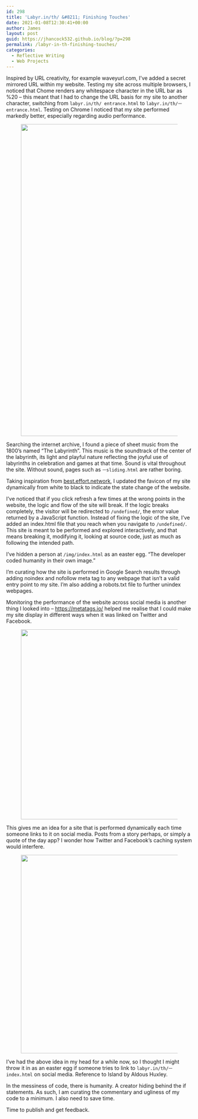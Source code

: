 ```yaml
---
id: 298
title: 'Labyr.in/th/ &#8211; Finishing Touches'
date: 2021-01-08T12:30:41+00:00
author: James
layout: post
guid: https://jhancock532.github.io/blog/?p=298
permalink: /labyr-in-th-finishing-touches/
categories:
  - Reflective Writing
  - Web Projects
---
```

Inspired by URL creativity, for example waveyurl.com, I&#8217;ve added a secret mirrored URL within my website. Testing my site across multiple browsers, I noticed that Chome renders any whitespace character in the URL bar as %20 &#8211; this meant that I had to change the URL basis for my site to another character, switching from `labyr.in/th/ entrance.html` to `labyr.in/th/ㅡentrance.html`. Testing on Chrome I noticed that my site performed markedly better, especially regarding audio performance.

<!--more--><figure class="wp-block-image size-large">

<img loading="lazy" width="879" height="844" src="https://jhancock532.github.io/blog/wp-content/uploads/2021/01/the-labyrinth-dance.png" alt="" class="wp-image-299" srcset="https://jhancock532.github.io/blog/wp-content/uploads/2021/01/the-labyrinth-dance.png 879w, https://jhancock532.github.io/blog/wp-content/uploads/2021/01/the-labyrinth-dance-300x288.png 300w, https://jhancock532.github.io/blog/wp-content/uploads/2021/01/the-labyrinth-dance-768x737.png 768w" sizes="(max-width: 767px) 89vw, (max-width: 1000px) 54vw, (max-width: 1071px) 543px, 580px" /> </figure> 

Searching the internet archive, I found a piece of sheet music from the 1800&#8217;s named &#8220;The Labyrinth&#8221;. This music is the soundtrack of the center of the labyrinth, its light and playful nature reflecting the joyful use of labyrinths in celebration and games at that time. Sound is vital throughout the site. Without sound, pages such as `ㅡsliding.html` are rather boring.

Taking inspiration from <a href="http://best.effort.network" data-type="URL" data-id="best.effort.network">best.effort.network</a>, I updated the favicon of my site dynamically from white to black to indicate the state change of the website. 

I&#8217;ve noticed that if you click refresh a few times at the wrong points in the website, the logic and flow of the site will break. If the logic breaks completely, the visitor will be redirected to `/undefined/`, the error value returned by a JavaScript function. Instead of fixing the logic of the site, I&#8217;ve added an index.html file that you reach when you navigate to `/undefined/`. This site is meant to be performed and explored interactively, and that means breaking it, modifying it, looking at source code, just as much as following the intended path.

I&#8217;ve hidden a person at `/img/index.html` as an easter egg. &#8220;The developer coded humanity in their own image.&#8221;

I&#8217;m curating how the site is performed in Google Search results through adding noindex and nofollow meta tag to any webpage that isn&#8217;t a valid entry point to my site. I&#8217;m also adding a robots.txt file to further unindex webpages.

Monitoring the performance of the website across social media is another thing I looked into &#8211; <https://metatags.io/> helped me realise that I could make my site display in different ways when it was linked on Twitter and Facebook.<figure class="wp-block-image size-large">

<img loading="lazy" width="1024" height="514" src="https://jhancock532.github.io/blog/wp-content/uploads/2021/01/image-1024x514.png" alt="" class="wp-image-300" srcset="https://jhancock532.github.io/blog/wp-content/uploads/2021/01/image-1024x514.png 1024w, https://jhancock532.github.io/blog/wp-content/uploads/2021/01/image-300x151.png 300w, https://jhancock532.github.io/blog/wp-content/uploads/2021/01/image-768x385.png 768w, https://jhancock532.github.io/blog/wp-content/uploads/2021/01/image.png 1497w" sizes="(max-width: 767px) 89vw, (max-width: 1000px) 54vw, (max-width: 1071px) 543px, 580px" /> </figure> 

This gives me an idea for a site that is performed dynamically each time someone links to it on social media. Posts from a story perhaps, or simply a quote of the day app? I wonder how Twitter and Facebook&#8217;s caching system would interfere.<figure class="wp-block-image size-large">

<img loading="lazy" width="1024" height="537" src="https://jhancock532.github.io/blog/wp-content/uploads/2021/01/image-1-1024x537.png" alt="" class="wp-image-301" srcset="https://jhancock532.github.io/blog/wp-content/uploads/2021/01/image-1-1024x537.png 1024w, https://jhancock532.github.io/blog/wp-content/uploads/2021/01/image-1-300x157.png 300w, https://jhancock532.github.io/blog/wp-content/uploads/2021/01/image-1-768x402.png 768w, https://jhancock532.github.io/blog/wp-content/uploads/2021/01/image-1.png 1456w" sizes="(max-width: 767px) 89vw, (max-width: 1000px) 54vw, (max-width: 1071px) 543px, 580px" /> </figure> 

I&#8217;ve had the above idea in my head for a while now, so I thought I might throw it in as an easter egg if someone tries to link to `labyr.in/th/ㅡindex.html` on social media. Reference to Island by Aldous Huxley.

In the messiness of code, there is humanity. A creator hiding behind the if statements. As such, I am curating the commentary and ugliness of my code to a minimum. I also need to save time.

Time to publish and get feedback.